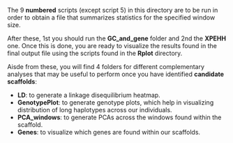 The 9 **numbered** scripts (except script 5) in this directory are to be run in order to obtain a file that summarizes statistics for the specified window size.

After these, 1st you should run the **GC_and_gene** folder and 2nd the **XPEHH** one. Once this is done, you are ready to visualize the results found in the final output file using the scripts found in the **Rplot** directory.

Aisde from these, you will find 4 folders for different complementary analyses that may be useful to perform once you have identified **candidate scaffolds**:
  - **LD**: to generate a linkage disequilibrium heatmap.
  - **GenotypePlot**: to generate genotype plots, which help in visualizing distribution of long haplotypes across our individuals.
  - **PCA_windows**: to generate PCAs across the windows found within the scaffold.
  - **Genes**: to visualize which genes are found within our scaffolds.
